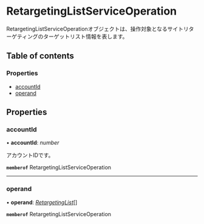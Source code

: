 # RetargetingListServiceOperation


<div lang=\"ja\">RetargetingListServiceOperationオブジェクトは、操作対象となるサイトリターゲティングのターゲットリスト情報を表します。</div> 

## Table of contents

### Properties

- [accountId](retargetinglistserviceoperation.md#accountid)
- [operand](retargetinglistserviceoperation.md#operand)

## Properties

### accountId

• **accountId**: *number*

<div lang=\"ja\">アカウントIDです。</div> 

**`memberof`** RetargetingListServiceOperation

___

### operand

• **operand**: [*RetargetingList*](retargetinglist.md)[]

**`memberof`** RetargetingListServiceOperation

